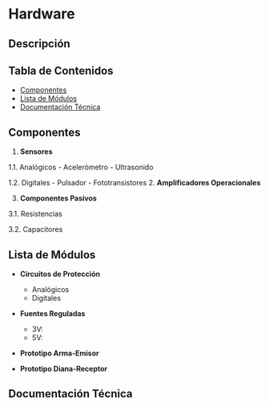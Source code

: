 # Hardware

## Descripción

## Tabla de Contenidos
- [Componentes](#componentes)
- [Lista de Módulos](#lista-de-módulos)
- [Documentación Técnica](#documentación-técnica)

## Componentes
1. **Sensores**

  1.1. Analógicos
    - Acelerómetro
    - Ultrasonido
    
  1.2. Digitales
    - Pulsador
    - Fototransistores
2. **Amplificadores Operacionales**

3. **Componentes Pasivos**

  3.1. Resistencias
  
  3.2. Capacitores

## Lista de Módulos
- **Circuitos de Protección**
  - Analógicos
  - Digitales
  
- **Fuentes Reguladas**
  - 3V:
  - 5V:

- **Prototipo Arma-Emisor**

- **Prototipo Diana-Receptor**

## Documentación Técnica

